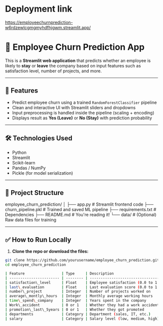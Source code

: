 # Deployment link
https://employeechurnprediction-w6rdzewlcgmgmyhdfhjgwm.streamlit.app/

# 🧠 Employee Churn Prediction App

This is a **Streamlit web application** that predicts whether an employee is likely to **stay** or **leave** the company based on input features such as satisfaction level, number of projects, and more.

---

## 🚀 Features

- Predict employee churn using a trained `RandomForestClassifier` pipeline
- Clean and interactive UI with Streamlit sliders and dropdowns
- Input preprocessing is handled inside the pipeline (scaling + encoding)
- Displays result as **Yes (Leave)** or **No (Stay)** with prediction probability

---

## 🛠️ Technologies Used

- Python
- Streamlit
- Scikit-learn
- Pandas / NumPy
- Pickle (for model serialization)

---

## 📂 Project Structure

employee_churn_prediction/
│
├── app.py # Streamlit frontend code
├── churn_pipeline.pkl # Trained and saved ML pipeline
├── requirements.txt # Dependencies
├── README.md # You're reading it!
└── data/ # (Optional) Raw data files for training


---

## ✅ How to Run Locally

1. **Clone the repo or download the files:**

```bash
git clone https://github.com/yourusername/employee_churn_prediction.git
cd employee_churn_prediction

| Feature                 | Type     | Description                        |
| ----------------------- | -------- | ---------------------------------- |
| satisfaction\_level     | Float    | Employee satisfaction (0.0 to 1.0) |
| last\_evaluation        | Float    | Last evaluation score (0.0 to 1.0) |
| number\_project         | Integer  | Number of projects worked on       |
| average\_montly\_hours  | Integer  | Monthly average working hours      |
| time\_spend\_company    | Integer  | Years spent in the company         |
| Work\_accident          | 0 or 1   | Whether they had a work accident   |
| promotion\_last\_5years | 0 or 1   | Whether they got promoted          |
| departments             | Category | Department (sales, IT, etc.)       |
| salary                  | Category | Salary level (low, medium, high)   |

